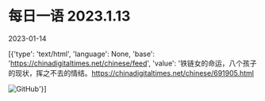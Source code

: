 # 每日一语 2023.1.13

2023-01-14

[{'type': 'text/html', 'language': None, 'base': 'https://chinadigitaltimes.net/chinese/feed', 'value': '铁链女的命运，八个孩子的现状，挥之不去的情结。https://chinadigitaltimes.net/chinese/691905.html

![GitHub](https://chinadigitaltimes.net/chinese/files/2023/01/1.13.png)'}]